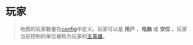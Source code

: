 # 玩家

> 地图的玩家数量在[config]中定义。玩家可以是 **用户** ，**电脑** 或 **空位** 。玩家当前控制的单位被称为玩家的[主英雄]。

[config]: 404
[主英雄]: /ac/api/unit?id=set_hero
